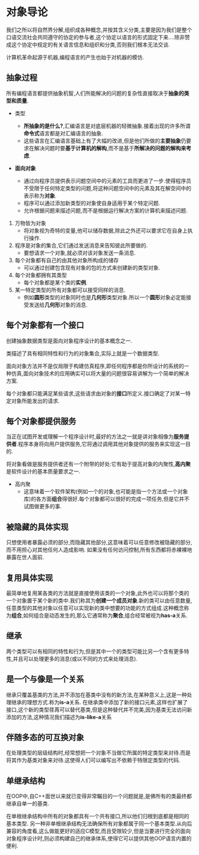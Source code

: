 # 对象导论 #
我们之所以将自然界分解,组织成各种概念,并按其含义分类,主要是因为我们是整个口语交流社会共同遵守的协定的参与者,这个协定以语言的形式固定下来....除非赞成这个协定中规定的有关语言信息和组织和分类,否则我们根本无法交谈.

计算机革命起源于机器,编程语言的产生也始于对机器的模仿.

## 抽象过程 ##
所有编程语言都提供抽象机智,人们所能解决的问题的复杂性直接取决于**抽象的类型和质量**.
- 类型
	- **所抽象的是什么?**,汇编语言是对底层机器的轻微抽象.接着出现的许多所谓**命令式**语言都是对汇编语言的抽象.
	- 这些语言在汇编语言基础上有了大幅的改进,但是他们所做的**主要抽象**仍要求在解决问题时要**基于计算机的解构**,而不是基于**所解决的问题的解构来考虑**.
	
- **面向对象**
	- 通过向程序员提供表示问题空间中的元素的工具而更进了一步.使得程序员不受限于任何特定类型的问题,将这种问题空间中的元素及其在解空间中的表示称为**对象**.
	- 程序可以通过添加新类型的对象使自身适用于某个特定问题.
	- 允许根据问题来描述问题,而不是根据运行解决方案的计算机来描述问题.
	
1. 万物皆为对象 
	- 将对象视为奇特的变量,他可以储存数据,除此之外还可以要求它在自身上执行操作.
1. 程序是对象的集合,它们通过发送消息来告知彼此所要做的.
	- 要想请求一个对象,就必须对该对象发送一条消息.
1. 每个对象都有自己的由其他对象所构成的储存
	- 可以通过创建包含现有对象的包的方式来创建新的类型对象.
1. 每个对象都拥有其类型
	- 每个对象都是某个类的**实例**.
1. 某一特定类型的所有对象都可以接受同样的消息.
	- 例如**圆形**类型的对象同时也是**几何形**类型对象.所以一个**圆形**对象必定能接受发送给**几何形**对象的消息.

## 每个对象都有一个接口 ##
创建抽象数据类型是面向对象程序设计的基本概念之一.

类描述了具有相同特性和行为的对象集合,实际上就是一个数据类型.

面向对象方法并不是仅局限于构建仿真程序,即任何程序都是你所设计的系统的一种仿真,面向对象技术的应用确实可以将大量的问题很容易讲解为一个简单的解决方案.

每个对象都只能满足某些请求,这些请求由对象的**接口**所定义.接口确定了对某一特定对象所能发出的请求.

## 每个对象都提供服务 ##
当正在试图开发或理解一个程序设计时,最好的方法之一就是讲对象相像为**服务提供者**.程序本身将向用户提供服务,它将通过调用其他对象提供的服务来实现这一目的.

将对象看做是服务提供者还有一个附带的好处:它有助于提高对象的内聚性,**高内聚**是软件设计的基本质量要求之一.
- 高内聚
	- 这意味着一个软件架构(例如一个的对象,也可能是指一个方法或一个对象库)的各方面**组合**得很好.每个对象都可以很好的完成一项任务,但是它并不试图做更多的事.

## 被隐藏的具体实现 ##
只想使用者暴露必须的部分,而隐藏其他部分,这意味着可以任意修改被隐藏的部分,而不用担心对其他任何人造成影响.
如果没有任何访问控制,所有东西都将赤裸裸地暴露在世人面前.

## 复用具体实现 ##
最简单地复用某各类的方法就是直接使用该类的一个对象,此外也可以将那个类的一个对象置于某个新的类中.我们称其为**创建一个成员对象**.新的类可以由任意数量,任意类型的其他对象以任意可以实现新的类中想要的功能的方式组成.这种概念称为**组合**,如何组合是动态发生的,那么它通常称为**聚合**,组合经常被视为**has-a**关系.

## 继承 ##
两个类型可以有相同的特性和行为,但是其中一个的类型可能比另一个含有更多特性,并且可以处理更多的消息(或以不同的方式来处理消息).

## **是一个**与**像是一个**关系 ##
继承只覆盖基类的方法,并不添加在基类中没有的新方法,在某种意义上,这是一种处理继承的理想方式.称为**is-a**关系.
在继承类中添加了新的接口元素,这样也扩展了接口,这个新的类型荏苒可以替代基类,但是这种替代并不完美,因为基类无法访问新添加的方法,这种情况我们描述为**is-like-a**关系

## 伴随多态的可互换对象 ##
在处理类型的层级结构时,经常想把一个对象不当做它所属的特定类型来对待.而是将其作为基类对象来对待.这使得人们可以编写出不依赖于特限定类型的代码.

## 单继承结构 ##
在OOP中,自C++面世以来就已变得非常瞩目的一个问题就是,是佛所有的类最终都继承自单一的基类.

在单根继承结构中所有的对象都具有一个共有接口,所以他们归根到底都是相同的基本类型.
另一种非单根继承结构无法确保所有对象都属于同一个基本类型.从向后兼容的角度看,这么做能更好的适应C模型,而且受限较少,但是当要进行完全的面向对象程序设计时,则必须构建自己的继承体系,使得它可以提供其他OOP语言内置的便利.

